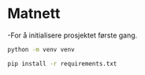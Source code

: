 # Matnett
-For å initialisere prosjektet første gang.
```bash
python -m venv venv
```
```bash
pip install -r requirements.txt
```


